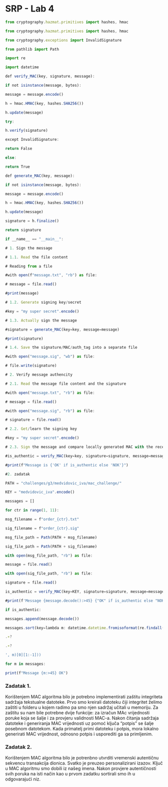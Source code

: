 # SRP - Lab 4

```jsx
from cryptography.hazmat.primitives import hashes, hmac
```

```jsx
from cryptography.hazmat.primitives import hashes, hmac
```

```jsx
from cryptography.exceptions import InvalidSignature
```

```jsx
from pathlib import Path
```

```jsx
import re
```

```jsx
import datetime
```

```jsx
def verify_MAC(key, signature, message):
```

```jsx
if not isinstance(message, bytes):
```

```jsx
message = message.encode()
```

```jsx
h = hmac.HMAC(key, hashes.SHA256())
```

```jsx
h.update(message)
```

```jsx
try:
```

```jsx
h.verify(signature)
```

```jsx
except InvalidSignature:
```

```jsx
return False
```

```jsx
else:
```

```jsx
return True
```

```jsx
def generate_MAC(key, message):
```

```jsx
if not isinstance(message, bytes):
```

```jsx
message = message.encode()
```

```jsx
h = hmac.HMAC(key, hashes.SHA256())
```

```jsx
h.update(message)
```

```jsx
signature = h.finalize()
```

```jsx
return signature
```

```jsx
if __name__ == "__main__":
```

```jsx
# 1. Sign the message
```

```jsx
# 1.1. Read the file content
```

```jsx
# Reading from a file
```

```jsx
#with open(f"message.txt", "rb") as file:
```

```jsx
# message = file.read()
```

```jsx
#print(message)
```

```jsx
# 1.2. Generate signing key/secret
```

```jsx
#key = "my super secret".encode()
```

```jsx
# 1.3. Actually sign the message
```

```jsx
#signature = generate_MAC(key=key, message=message)
```

```jsx
#print(signature)
```

```jsx
# 1.4. Save the signature/MAC/auth_tag into a separate file
```

```jsx
#with open("message.sig", "wb") as file:
```

```jsx
# file.write(signature)
```

```jsx
# 2. Verify message authencity
```

```jsx
# 2.1. Read the message file content and the signature
```

```jsx
#with open("message.txt", "rb") as file:
```

```jsx
# message = file.read()
```

```jsx
#with open("message.sig", "rb") as file:
```

```jsx
# signature = file.read()
```

```jsx
# 2.2. Get/learn the signing key
```

```jsx
#key = "my super secret".encode()
```

```jsx
# 2.3. Sign the message and compare locally generated MAC with the received one
```

```jsx
#is_authentic = verify_MAC(key=key, signature=signature, message=message)
```

```jsx
#print(f"Message is {'OK' if is_authentic else 'NOK'}")
```

```jsx
#2. zadatak
```

```jsx
PATH = "challenges/g3/medvidovic_iva/mac_challenge/"
```

```jsx
KEY = "medvidovic_iva".encode()
```

```jsx
messages = []
```

```jsx
for ctr in range(1, 11):
```

```jsx
msg_filename = f"order_{ctr}.txt"
```

```jsx
sig_filename = f"order_{ctr}.sig"
```

```jsx
msg_file_path = Path(PATH + msg_filename)
```

```jsx
sig_file_path = Path(PATH + sig_filename)
```

```jsx
with open(msg_file_path, "rb") as file:
```

```jsx
message = file.read()
```

```jsx
with open(sig_file_path, "rb") as file:
```

```jsx
signature = file.read()
```

```jsx
is_authentic = verify_MAC(key=KEY, signature=signature, message=message)
```

```jsx
#print(f'Message {message.decode():>45} {"OK" if is_authentic else "NOK":<6}')
```

```jsx
if is_authentic:
```

```jsx
messages.append(message.decode())
```

```jsx
messages.sort(key=lambda m: datetime.datetime.fromisoformat(re.findall(r'
```

```jsx
.∗?
```

```jsx
.∗?
```

```jsx
', m)[0][1:-1]))
```

```jsx
for m in messages:
```

```jsx
print(f"Message {m:>45} OK")
```

### Zadatak 1.

Korištenjem MAC algoritma  bilo je potrebno implementirati zaštitu integriteta sadržaja tekstualne datoteke. Prvo smo kreirali datoteku čiji integritet želimo zaštiti u folderu u kojem radimo pa smo njen sadržaj učitali u memoriju. Za zaštitu su nam bile potrebne dvije funkcije: za izračun MAc vrijednosti poruke koja se šalje i za provjeru validnosti MAC-a. Nakon čitanja sadržaja datoteke i generiranja MAC vrijednosti uz pomoć ključa “potpis” se šalje posebnom datotekom. Kada primatelj primi datoteku i potpis, mora lokalno generirati  MAC vrijednost, odnosno potpis i usporediti ga sa primljenim.

### Zadatak 2.

Korištenjem MAC algoritma bilo je potrenbno utvrditi vremenski autentičnu sekvencu transakcija dionica. Svatko je preuzeo personalizirani izazov. Ključ u MAC algoritmu smo dobili iz našeg imena. Nakon provjere autentičnosti svih poruka na isti način kao u prvom zadatku sortirali smo ih u odgovarajući niz.